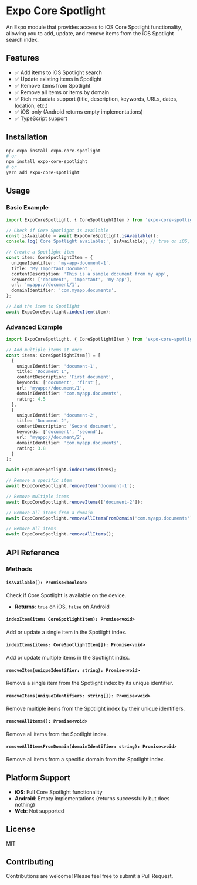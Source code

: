 # Expo Core Spotlight

An Expo module that provides access to iOS Core Spotlight functionality, allowing you to add, update, and remove items from the iOS Spotlight search index.

## Features

- ✅ Add items to iOS Spotlight search
- ✅ Update existing items in Spotlight
- ✅ Remove items from Spotlight
- ✅ Remove all items or items by domain
- ✅ Rich metadata support (title, description, keywords, URLs, dates, location, etc.)
- ✅ iOS-only (Android returns empty implementations)
- ✅ TypeScript support

## Installation

```bash
npx expo install expo-core-spotlight
# or
npm install expo-core-spotlight
# or
yarn add expo-core-spotlight
```

## Usage

### Basic Example

```typescript
import ExpoCoreSpotlight, { CoreSpotlightItem } from 'expo-core-spotlight';

// Check if Core Spotlight is available
const isAvailable = await ExpoCoreSpotlight.isAvailable();
console.log('Core Spotlight available:', isAvailable); // true on iOS, false on Android

// Create a Spotlight item
const item: CoreSpotlightItem = {
  uniqueIdentifier: 'my-app-document-1',
  title: 'My Important Document',
  contentDescription: 'This is a sample document from my app',
  keywords: ['document', 'important', 'my-app'],
  url: 'myapp://document/1',
  domainIdentifier: 'com.myapp.documents',
};

// Add the item to Spotlight
await ExpoCoreSpotlight.indexItem(item);
```

### Advanced Example

```typescript
import ExpoCoreSpotlight, { CoreSpotlightItem } from 'expo-core-spotlight';

// Add multiple items at once
const items: CoreSpotlightItem[] = [
  {
    uniqueIdentifier: 'document-1',
    title: 'Document 1',
    contentDescription: 'First document',
    keywords: ['document', 'first'],
    url: 'myapp://document/1',
    domainIdentifier: 'com.myapp.documents',
    rating: 4.5
  },
  {
    uniqueIdentifier: 'document-2',
    title: 'Document 2',
    contentDescription: 'Second document',
    keywords: ['document', 'second'],
    url: 'myapp://document/2',
    domainIdentifier: 'com.myapp.documents',
    rating: 3.8
  }
];

await ExpoCoreSpotlight.indexItems(items);

// Remove a specific item
await ExpoCoreSpotlight.removeItem('document-1');

// Remove multiple items
await ExpoCoreSpotlight.removeItems(['document-2']);

// Remove all items from a domain
await ExpoCoreSpotlight.removeAllItemsFromDomain('com.myapp.documents');

// Remove all items
await ExpoCoreSpotlight.removeAllItems();
```

## API Reference

### Methods

#### `isAvailable(): Promise<boolean>`
Check if Core Spotlight is available on the device.
- **Returns**: `true` on iOS, `false` on Android

#### `indexItem(item: CoreSpotlightItem): Promise<void>`
Add or update a single item in the Spotlight index.

#### `indexItems(items: CoreSpotlightItem[]): Promise<void>`
Add or update multiple items in the Spotlight index.

#### `removeItem(uniqueIdentifier: string): Promise<void>`
Remove a single item from the Spotlight index by its unique identifier.

#### `removeItems(uniqueIdentifiers: string[]): Promise<void>`
Remove multiple items from the Spotlight index by their unique identifiers.

#### `removeAllItems(): Promise<void>`
Remove all items from the Spotlight index.

#### `removeAllItemsFromDomain(domainIdentifier: string): Promise<void>`
Remove all items from a specific domain from the Spotlight index.

## Platform Support

- **iOS**: Full Core Spotlight functionality
- **Android**: Empty implementations (returns successfully but does nothing)
- **Web**: Not supported

## License

MIT

## Contributing

Contributions are welcome! Please feel free to submit a Pull Request.
